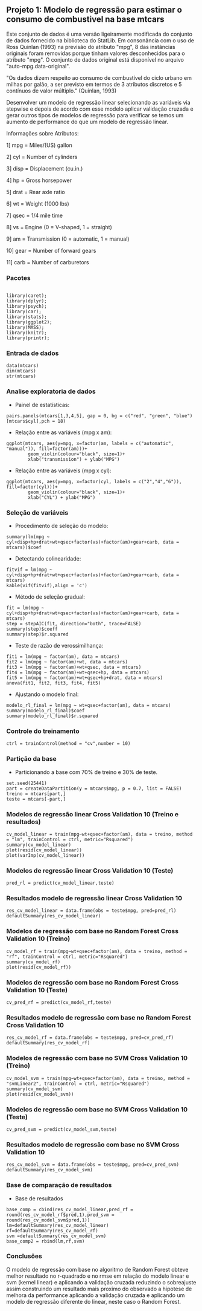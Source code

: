 ## Projeto 1: Modelo de regressão para estimar o consumo de combustivel na base mtcars

Este conjunto de dados é uma versão ligeiramente modificada do conjunto de dados fornecido na biblioteca do StatLib. Em consonância com o uso de Ross Quinlan (1993) na previsão do atributo "mpg", 8 das instâncias originais foram removidas porque tinham valores desconhecidos para o atributo "mpg". O conjunto de dados original está disponível no arquivo "auto-mpg.data-original".

"Os dados dizem respeito ao consumo de combustível do ciclo urbano em milhas por galão, a ser previsto em termos de 3 atributos discretos e 5 contínuos de valor múltiplo." (Quinlan, 1993)

Desenvolver um modelo de regressão linear selecionando as variáveis via stepwise e depois de acordo com esse modelo aplicar validação cruzada e gerar outros tipos de modelos de regressão para verificar se temos um aumento de performance do que um modelo de regressão linear.

Informações sobre Atributos:

1] mpg = Miles/(US) gallon

2] cyl = Number of cylinders

3] disp = Displacement (cu.in.)

4] hp = Gross horsepower

5] drat = Rear axle ratio

6] wt = Weight (1000 lbs)

7] qsec = 1/4 mile time

8] vs = Engine (0 = V-shaped, 1 = straight)

9] am = Transmission (0 = automatic, 1 = manual)

10] gear = Number of forward gears

11] carb = Number of carburetors

### Pacotes
```{r, cache=FALSE, message=FALSE, warning=FALSE}

library(caret);
library(dplyr);
library(psych);
library(car);
library(stats);
library(ggplot2);
library(MASS);
library(knitr);
library(printr);

```

### Entrada de dados
```{r, cache=FALSE, message=FALSE, warning=FALSE}
data(mtcars)
dim(mtcars)
str(mtcars)
```

### Analise exploratoria de dados

* Painel de estatísticas:
```{r, cache=FALSE, message=FALSE, warning=FALSE}
pairs.panels(mtcars[1,3,4,5], gap = 0, bg = c("red", "green", "blue")[mtcars$cyl],pch = 18)
```

* Relação entre as variáveis (mpg x am):
```{r, cache=FALSE, message=FALSE, warning=FALSE}
ggplot(mtcars, aes(y=mpg, x=factor(am, labels = c("automatic", "manual")), fill=factor(am)))+
        geom_violin(colour="black", size=1)+
        xlab("transmission") + ylab("MPG")
```

* Relação entre as variáveis (mpg x cyl):
```{r, cache=FALSE, message=FALSE, warning=FALSE}
ggplot(mtcars, aes(y=mpg, x=factor(cyl, labels = c("2","4","6")), fill=factor(cyl)))+
        geom_violin(colour="black", size=1)+
        xlab("CYL") + ylab("MPG")

```

### Seleção de variáveis

* Procedimento de seleção do modelo:
```{r, cache=FALSE, message=FALSE, warning=FALSE}
summary(lm(mpg ~ cyl+disp+hp+drat+wt+qsec+factor(vs)+factor(am)+gear+carb, data = mtcars))$coef
```
* Detectando colinearidade:
```{r, cache=FALSE, message=FALSE, warning=FALSE}
fitvif = lm(mpg ~ cyl+disp+hp+drat+wt+qsec+factor(vs)+factor(am)+gear+carb, data = mtcars)
kable(vif(fitvif),align = 'c')
```
* Método de seleção gradual:
```{r, cache=FALSE, message=FALSE, warning=FALSE}
fit = lm(mpg ~ cyl+disp+hp+drat+wt+qsec+factor(vs)+factor(am)+gear+carb, data = mtcars)
step = stepAIC(fit, direction="both", trace=FALSE)
summary(step)$coeff
summary(step)$r.squared
```
* Teste de razão de verossimilhança:
```{r, cache=FALSE, message=FALSE, warning=FALSE}
fit1 = lm(mpg ~ factor(am), data = mtcars)
fit2 = lm(mpg ~ factor(am)+wt, data = mtcars)
fit3 = lm(mpg ~ factor(am)+wt+qsec, data = mtcars)
fit4 = lm(mpg ~ factor(am)+wt+qsec+hp, data = mtcars)
fit5 = lm(mpg ~ factor(am)+wt+qsec+hp+drat, data = mtcars)
anova(fit1, fit2, fit3, fit4, fit5)
```
* Ajustando o modelo final:
```{r, cache=FALSE, message=FALSE, warning=FALSE}
modelo_rl_final = lm(mpg ~ wt+qsec+factor(am), data = mtcars)
summary(modelo_rl_final)$coef
summary(modelo_rl_final)$r.squared
```

### Controle do treinamento

```{r, cache=FALSE, message=FALSE, warning=FALSE}
ctrl = trainControl(method = "cv",number = 10)
```

### Partição da base
* Particionando a base com 70% de treino e 30% de teste.
```{r, cache=FALSE, message=FALSE, warning=FALSE}
set.seed(25441)
part = createDataPartition(y = mtcars$mpg, p = 0.7, list = FALSE)
treino = mtcars[part,]
teste = mtcars[-part,]
```

### Modelos de regressão linear Cross Validation 10 (Treino e resultados)
```{r, cache=FALSE, message=FALSE, warning=FALSE}
cv_model_linear = train(mpg~wt+qsec+factor(am), data = treino, method = "lm", trainControl = ctrl, metric="Rsquared")
summary(cv_model_linear)
plot(resid(cv_model_linear))
plot(varImp(cv_model_linear))
```

### Modelos de regressão linear Cross Validation 10 (Teste)
```{r, cache=FALSE, message=FALSE, warning=FALSE}
pred_rl = predict(cv_model_linear,teste)
```

### Resultados modelo de regressão linear Cross Validation 10
```{r, cache=FALSE, message=FALSE, warning=FALSE}
res_cv_model_linear = data.frame(obs = teste$mpg, pred=pred_rl)
defaultSummary(res_cv_model_linear)
```

### Modelos de regressão com base no Random Forest Cross Validation 10 (Treino)
```{r, cache=FALSE, message=FALSE, warning=FALSE}
cv_model_rf = train(mpg~wt+qsec+factor(am), data = treino, method = "rf", trainControl = ctrl, metric="Rsquared")
summary(cv_model_rf)
plot(resid(cv_model_rf))
```

### Modelos de regressão com base no Random Forest Cross Validation 10 (Teste)
```{r, cache=FALSE, message=FALSE, warning=FALSE}
cv_pred_rf = predict(cv_model_rf,teste)
```

### Resultados modelo de regressão com base no Random Forest Cross Validation 10
```{r, cache=FALSE, message=FALSE, warning=FALSE}
res_cv_model_rf = data.frame(obs = teste$mpg, pred=cv_pred_rf)
defaultSummary(res_cv_model_rf)
```

### Modelos de regressão com base no SVM Cross Validation 10 (Treino)
```{r, cache=FALSE, message=FALSE, warning=FALSE}
cv_model_svm = train(mpg~wt+qsec+factor(am), data = treino, method = "svmLinear2", trainControl = ctrl, metric="Rsquared")
summary(cv_model_svm)
plot(resid(cv_model_svm))
```

### Modelos de regressão com base no SVM Cross Validation 10 (Teste)
```{r, cache=FALSE, message=FALSE, warning=FALSE}
cv_pred_svm = predict(cv_model_svm,teste)
```

### Resultados modelo de regressão com base no SVM Cross Validation 10
```{r, cache=FALSE, message=FALSE, warning=FALSE}
res_cv_model_svm = data.frame(obs = teste$mpg, pred=cv_pred_svm)
defaultSummary(res_cv_model_svm)
```

### Base de comparação de resultados
* Base de resultados
```{r, cache=FALSE, message=FALSE, warning=FALSE}
base_comp = cbind(res_cv_model_linear,pred_rf = round(res_cv_model_rf$pred,1),pred_svm = round(res_cv_model_svm$pred,1))
lm=defaultSummary(res_cv_model_linear)
rf=defaultSummary(res_cv_model_rf)
svm =defaultSummary(res_cv_model_svm)
base_comp2 = rbind(lm,rf,svm)
```

### Conclusões

O modelo de regressão com base no algoritmo de Random Forest obteve melhor resultado no r-quadrado e no rmse em relação do modelo linear e svm (kernel linear) e aplicando a validação cruzada reduzindo o sobreajuste assim construindo um resultado mais proximo do observado a hipotese de melhora da performance aplicando a validação cruzada e aplicando um modelo de regressão diferente do linear, neste caso o Random Forest.
